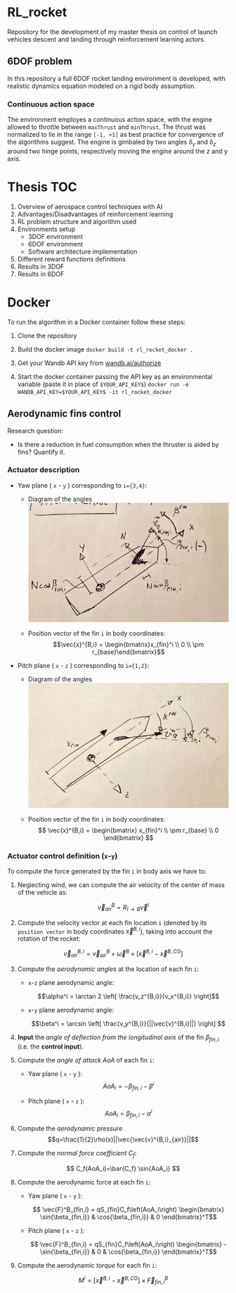 # RL_rocket
Repository for the development of my master thesis on control of launch vehicles descent and landing through reinforcement learning actors.

## 6DOF problem
In this repository a full 6DOF rocket landing environment is developed, with realistic dynamics equation modeled on a rigid body assumption.

### Continuous action space
The environment employes a continuous action space, with the engine allowed to throttle between `maxThrust` and `minThrust`. The thrust was normalized to lie in the range `[-1, +1]` as best practice for convergence of the algorithms suggest. The engine is gimbaled by two angles $\delta_y$ and $\delta_z$ around two hinge points, respectively moving the engine around the z and y axis.

# Thesis TOC

1. Overview of aerospace control techniques with AI
2. Advantages/Disadvantages of reinforcement learning
3. RL problem structure and algorithm used
4. Environments setup
    - 3DOF environment
    - 6DOF environment
    - Software architecture implementation
5. Different reward functions definitions
6. Results in 3DOF
7. Results in 6DOF

# Docker
To run the algorithm in a Docker container follow these steps:
1. Clone the repository

2. Build the docker image `docker build -t rl_rocket_docker .`
3. Get your Wandb API key from [wandb.ai/authorize](https://www.wandb.ai/authorize)
4. Start the docker container passing the API key as an environmental variable (paste it in place of `$YOUR_API_KEY$`)
`docker run -e WANDB_API_KEY=$YOUR_API_KEY$ -it rl_rocket_docker`

## Aerodynamic fins control

Research question:
*   Is there a reduction in fuel consumption when the thruster is aided by fins? Quantify it.


### Actuator description

*   Yaw plane ( `x` - `y` ) corresponding to `i={3,4}`:
    * Diagram of the angles ![](_images/fins_yaw_plane.png)

    * Position vector of the fin `i` in body coordinates:
        $$\vec{x}^{B,i} = \begin{bmatrix}x_{fin}^i \\ 0 \\ \pm r_{base}\end{bmatrix}$$

*   Pitch plane ( `x` - `z` ) corresponding to `i={1,2}`:
    * Diagram of the angles ![](_images/fins_pitch_plane.png)

    * Position vector of the fin `i` in body coordinates:
        $$
        \vec{x}^{B,i} = 
        \begin{bmatrix}
            x_{fin}^i \\ \pm r_{base} \\ 0
        \end{bmatrix}
        $$
### Actuator control definition (`x`-`y`)
To compute the force generated by the fin `i` in body axis we have to:

1.  Neglecting wind, we can compute the air velocity of the center of mass of the vehicle as: 

    $$ \vec{v}^B_{air} = R_{I \rightarrow B}\vec{v}^I$$

1.  Compute the velocity vector at each fin location `i` (denoted by its `position vector` in body coordinates $\vec{x}^{B,i}$), taking into account the rotation of the rocket:

    $$ \vec{v}^{B,i}_{air} = \vec{v}^B_{air} + \vec{\omega}^B \times \left[ \vec{x}^{B,i} - \vec{x}^{B,CG}\right]$$



1.  Compute the *aerodynamic angles* at the location of each fin `i`:

    *   `x`-`z` plane aerodynamic angle:
    
        $$\alpha^i = \arctan 2 \left[ \frac{v_z^{B,i}}{v_x^{B,i}} \right]$$

    *   `x`-`y` plane aerodynamic angle:

        $$\beta^i = \arcsin \left[ \frac{v_y^{B,i}}{||\vec{v}^{B,i}||} \right] $$

1.  **Input** the *angle of deflection from the longitudinal axis* of the fin $\beta_{fin,i}$ (i.e. the **control input**).

1.  Compute the *angle of attack* $AoA$ of each fin `i`:
    
    *   Yaw plane ( `x` - `y` ):
        $$AoA_i = -\beta_{fin,i} - \beta^i$$
        
    *   Pitch plane ( `x` - `z` ):
        $$AoA_i = \beta_{fin,i} - \alpha^i$$

1.  Compute the *aerodynamic pressure* $$q=\frac{1}{2}\rho(x)||\vec{\vec{v}^{B,i}_{air}}||$$

1.  Compute the *normal force coefficient* $C_f$:

    $$ C_f(AoA_i)=\bar{C_f} \sin{AoA_i} $$

1.  Compute the aerodynamic force at each fin `i`:

    *   Yaw plane ( `x` - `y` ):

        $$ \vec{F}^B_{fin,i} = qS_{fin}C_f\left(AoA_i\right)
        \begin{bmatrix}
        \sin{\beta_{fin,i}} & \cos{\beta_{fin,i}} & 0
        \end{bmatrix}^T$$
        
    *   Pitch plane ( `x` - `z` ):
        
        $$ \vec{F}^B_{fin,i} = qS_{fin}C_f\left(AoA_i\right)
        \begin{bmatrix}
        -\sin{\beta_{fin,i}} & 0 & \cos{\beta_{fin,i}}
        \end{bmatrix}^T$$

1.  Compute the aerodynamic *torque* for each fin `i`:

    $$ M^i = \left[ \vec{x}^{B,i} - \vec{x}^{B,CG}\right] \times \vec{F}^B_{fin,i} $$

